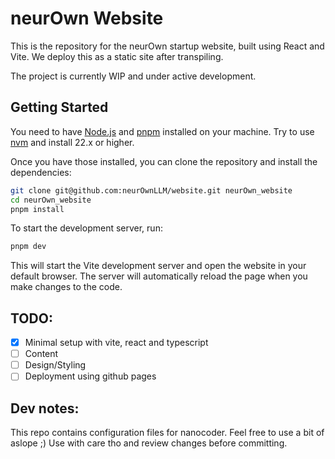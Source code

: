 # neurOwn Website

This is the repository for the neurOwn startup website, built using React and Vite. We deploy
this as a static site after transpiling.

The project is currently WIP and under active development.

## Getting Started

You need to have [Node.js](https://nodejs.org/) and [pnpm](https://pnpm.io/) installed on your machine. Try to use [nvm](https://github.com/nvm-sh/nvm) and install 22.x or higher.

Once you have those installed, you can clone the repository and install the dependencies:

```bash
git clone git@github.com:neurOwnLLM/website.git neurOwn_website
cd neurOwn_website
pnpm install
```
To start the development server, run:
```bash
pnpm dev
```

This will start the Vite development server and open the website in your default browser. The server will automatically reload the page when you make changes to the code.

## TODO:

- [x] Minimal setup with vite, react and typescript
- [ ] Content
- [ ] Design/Styling 
- [ ] Deployment using github pages

## Dev notes:

This repo contains configuration files for nanocoder. Feel free to use a bit of aslope ;) Use with care tho and review changes before committing.